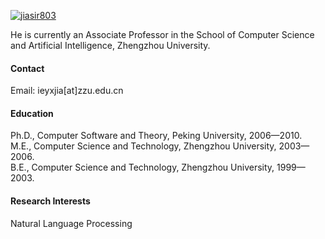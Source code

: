 

[![jiasir803](https://img.shields.io/badge/jiasir803-github-blue?logo=github)](https://github.com/jiasir803)

He is currently an Associate Professor in the School of Computer Science and Artificial Intelligence, Zhengzhou University.

#### Contact

Email: ieyxjia[at]zzu.edu.cn

#### Education
Ph.D., Computer Software and Theory, Peking University, 2006—2010.\
M.E., Computer Science and Technology, Zhengzhou University, 2003—2006.\
B.E., Computer Science and Technology, Zhengzhou University, 1999—2003.

#### Research Interests
Natural Language Processing

